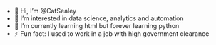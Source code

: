 - 👋 Hi, I’m @CatSealey
- 👀 I’m interested in data science, analytics and automation
- 🌱 I’m currently learning html but forever learning python
- ⚡ Fun fact: I used to work in a job with high government clearance 

<!---
CatSealey/CatSealey is a ✨ special ✨ repository because its `README.md` (this file) appears on your GitHub profile.
You can click the Preview link to take a look at your changes.
--->
